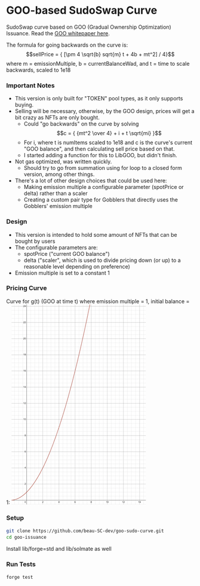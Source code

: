 # GOO-based SudoSwap Curve

SudoSwap curve based on GOO (Gradual Ownership Optimization) Issuance. Read the [GOO whitepaper here](https://www.paradigm.xyz/2022/09/goo).

The formula for going backwards on the curve is:
$$sellPrice = { [\pm 4 \sqrt{b} sqrt{m} t + 4b + mt^2] / 4}$$
where m = emissionMultiple, b = currentBalanceWad, and t = time to scale backwards, scaled to 1e18

### Important Notes
- This version is only built for "TOKEN" pool types, as it only supports buying.
- Selling will be necessary, otherwise, by the GOO design, prices will get a bit crazy as NFTs are only bought.
  - Could "go backwards" on the curve by solving
  $$c = { {mt^2 \over 4} + i + t \sqrt{mi} }$$
  - For i, where t is numItems scaled to 1e18 and c is the curve's current "GOO balance", and then calculating sell price based on that. 
  - I started adding a function for this to LibGOO, but didn't finish.
- Not gas optimized, was written quickly. 
  - Should try to go from summation using for loop to a closed form version, among other things.
- There's a lot of other design choices that could be used here:
  - Making emission multiple a configurable parameter (spotPrice or delta) rather than a scaler
  - Creating a custom pair type for Gobblers that directly uses the Gobblers' emission multiple

### Design
- This version is intended to hold some amount of NFTs that can be bought by users
- The configurable parameters are: 
  - spotPrice ("current GOO balance")
  - delta ("scaler", which is used to divide pricing down (or up) to a reasonable level depending on preference)
- Emission multiple is set to a constant 1

### Pricing Curve
Curve for g(t) (GOO at time t) where emission multiple = 1, initial balance = 1:
![alt text](https://github.com/beau-SC-dev/goo-sudo-curve/blob/main/images/curve.png)

### Setup

```sh
git clone https://github.com/beau-SC-dev/goo-sudo-curve.git
cd goo-issuance
```
Install lib/forge=std and lib/solmate as well

### Run Tests

```sh
forge test
```
